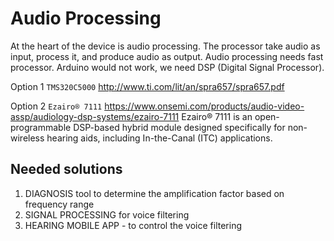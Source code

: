 # Audio Processing

At the heart of the device is audio processing. The processor take audio as input, process it, and produce audio as output.
Audio processing needs fast processor. Arduino would not work, we need DSP (Digital Signal Processor).

Option 1 `TMS320C5000`
http://www.ti.com/lit/an/spra657/spra657.pdf

Option 2 `Ezairo® 7111`
https://www.onsemi.com/products/audio-video-assp/audiology-dsp-systems/ezairo-7111
Ezairo® 7111 is an open-programmable DSP-based hybrid module designed specifically for non-wireless hearing aids, including In-the-Canal (ITC) applications.

## Needed solutions
1. DIAGNOSIS tool to determine the amplification factor based on frequency range
2. SIGNAL PROCESSING for voice filtering
3. HEARING MOBILE APP - to control the voice filtering
